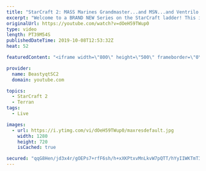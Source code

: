 ```yaml
---
title: "StarCraft 2: MASS Marines Grandmaster...and MSN...and Ventrilo!"
excerpt: "Welcome to a BRAND NEW Series on the StarCraft ladder! This is the \"Mass Marines to Grandmaster\" challenge, where the only attacking unit that I'm allowed to make is Marines - and that's it! I am allowed to make Medivacs just so that the gaemplay is not too monotonous, but I believe I could even make"
originalUrl: https://youtube.com/watch?v=dOeH59TWup0
type: video
length: PT39M54S
publishedDateTime: 2019-10-08T12:53:32Z
heat: 52

featuredContent: "<iframe width=\"800\" height=\"500\" frameborder=\"0\" src=\"https://www.youtube.com/embed/dOeH59TWup0\" allow=\"accelerometer; autoplay; encrypted-media; gyroscope; picture-in-picture\" allowfullscreen></iframe>"

provider:
  name: BeastyqtSC2
  domain: youtube.com

topics:
  - StarCraft 2
  - Terran
tags:
  - Live

images:
  - url: https://i.ytimg.com/vi/dOeH59TWup0/maxresdefault.jpg
    width: 1280
    height: 720
    isCached: true

secured: "qqG8Hen/jd3x4r/gOEPs7+rfF6sh/h+xXKPtxvMnLkvW7pQTT/hYyIIWKTmT3FfjqikJ0rLh2mYS6Q5qsbYyJ2qDlnQWXCUTz3BVsjM2O7ogflD10xus+CO54l+jFZW/I6iMW1Dfcb4meL1Iny1MKYK0f+PAfWzhRS8Vb+GQmAzqMfxe06neJ45TGvMqOs31M2e+nK/LcRw3/f5lFxLK3CQOi6kmbz1Q2/N4RKQHhWQ1oPo7ty05UdAUhEeFtJI+aPdMv9l9vuVzWUu+LzZ9jIzGxmTKKh01wgBL3cKLf2HBhp3LcTc6OsTeqiF7bkYxe+w45a/E6qxR3VHEAQFag9gLn4+drb7cjup50GNOTxZHFMUE9huQeVDLyHEcGYPvzCfWoF7ywJveKPo/4Yni8SwraaQ60Mgt9vTfKdlqKYs=;FiSIFDPHpTB9YHmq9Bi3kQ=="
---
```


